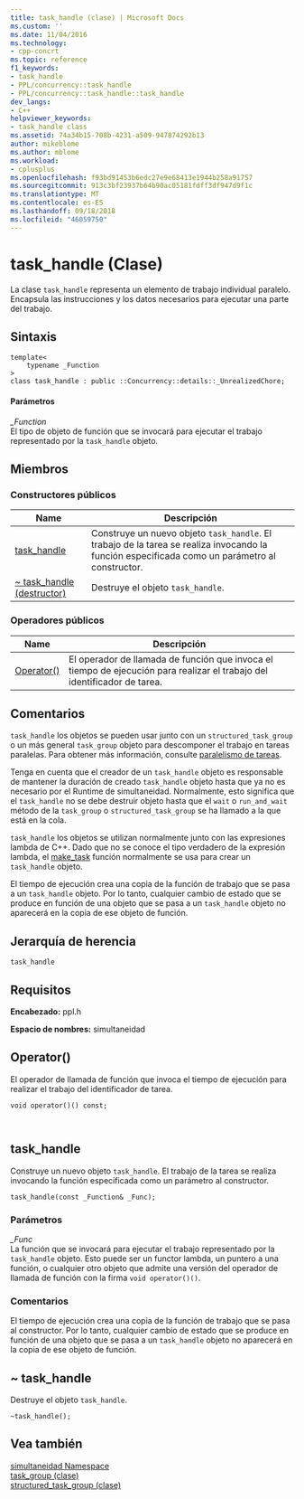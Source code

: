 ```yaml
---
title: task_handle (clase) | Microsoft Docs
ms.custom: ''
ms.date: 11/04/2016
ms.technology:
- cpp-concrt
ms.topic: reference
f1_keywords:
- task_handle
- PPL/concurrency::task_handle
- PPL/concurrency::task_handle::task_handle
dev_langs:
- C++
helpviewer_keywords:
- task_handle class
ms.assetid: 74a34b15-708b-4231-a509-947874292b13
author: mikeblome
ms.author: mblome
ms.workload:
- cplusplus
ms.openlocfilehash: f93bd91453b6edc27e9e68413e1944b258a91757
ms.sourcegitcommit: 913c3bf23937b64b90ac05181fdff3df947d9f1c
ms.translationtype: MT
ms.contentlocale: es-ES
ms.lasthandoff: 09/18/2018
ms.locfileid: "46059750"
---
```

# <a name="taskhandle-class"></a>task_handle (Clase)
La clase `task_handle` representa un elemento de trabajo individual paralelo. Encapsula las instrucciones y los datos necesarios para ejecutar una parte del trabajo.  
  
## <a name="syntax"></a>Sintaxis  
  
```  
template<
    typename _Function  
>  
class task_handle : public ::Concurrency::details::_UnrealizedChore;  
```  
  
#### <a name="parameters"></a>Parámetros  
*_Function*<br/>
El tipo de objeto de función que se invocará para ejecutar el trabajo representado por la `task_handle` objeto.  
  
## <a name="members"></a>Miembros  
  
### <a name="public-constructors"></a>Constructores públicos  
  
|Name|Descripción|  
|----------|-----------------|  
|[task_handle](#ctor)|Construye un nuevo objeto `task_handle`. El trabajo de la tarea se realiza invocando la función especificada como un parámetro al constructor.|  
|[~ task_handle (destructor)](#dtor)|Destruye el objeto `task_handle`.|  
  
### <a name="public-operators"></a>Operadores públicos  
  
|Name|Descripción|  
|----------|-----------------|  
|[Operator()](#task_handle__operator_call)|El operador de llamada de función que invoca el tiempo de ejecución para realizar el trabajo del identificador de tarea.|  
  
## <a name="remarks"></a>Comentarios  
 `task_handle` los objetos se pueden usar junto con un `structured_task_group` o un más general `task_group` objeto para descomponer el trabajo en tareas paralelas. Para obtener más información, consulte [paralelismo de tareas](../../../parallel/concrt/task-parallelism-concurrency-runtime.md).  
  
 Tenga en cuenta que el creador de un `task_handle` objeto es responsable de mantener la duración de creado `task_handle` objeto hasta que ya no es necesario por el Runtime de simultaneidad. Normalmente, esto significa que el `task_handle` no se debe destruir objeto hasta que el `wait` o `run_and_wait` método de la `task_group` o `structured_task_group` se ha llamado a la que está en la cola.  
  
 `task_handle` los objetos se utilizan normalmente junto con las expresiones lambda de C++. Dado que no se conoce el tipo verdadero de la expresión lambda, el [make_task](concurrency-namespace-functions.md#make_task) función normalmente se usa para crear un `task_handle` objeto.  
  
 El tiempo de ejecución crea una copia de la función de trabajo que se pasa a un `task_handle` objeto. Por lo tanto, cualquier cambio de estado que se produce en función de una objeto que se pasa a un `task_handle` objeto no aparecerá en la copia de ese objeto de función.  
  
## <a name="inheritance-hierarchy"></a>Jerarquía de herencia  
 `task_handle`  
  
## <a name="requirements"></a>Requisitos  
 **Encabezado:** ppl.h  
  
 **Espacio de nombres:** simultaneidad  
  
##  <a name="task_handle__operator_call"></a> Operator() 

 El operador de llamada de función que invoca el tiempo de ejecución para realizar el trabajo del identificador de tarea.  
  
```  
void operator()() const;

 
```  
  
##  <a name="task_handle__ctor"></a> task_handle 

 Construye un nuevo objeto `task_handle`. El trabajo de la tarea se realiza invocando la función especificada como un parámetro al constructor.  
  
```  
task_handle(const _Function& _Func);
```  
  
### <a name="parameters"></a>Parámetros  
*_Func*<br/>
La función que se invocará para ejecutar el trabajo representado por la `task_handle` objeto. Esto puede ser un functor lambda, un puntero a una función, o cualquier otro objeto que admite una versión del operador de llamada de función con la firma `void operator()()`.  
  
### <a name="remarks"></a>Comentarios  
 El tiempo de ejecución crea una copia de la función de trabajo que se pasa al constructor. Por lo tanto, cualquier cambio de estado que se produce en función de una objeto que se pasa a un `task_handle` objeto no aparecerá en la copia de ese objeto de función.  
  
##  <a name="dtor"></a> ~ task_handle 

 Destruye el objeto `task_handle`.  
  
```  
~task_handle();
```  
  
## <a name="see-also"></a>Vea también  
 [simultaneidad Namespace](concurrency-namespace.md)   
 [task_group (clase)](task-group-class.md)   
 [structured_task_group (clase)](structured-task-group-class.md)
